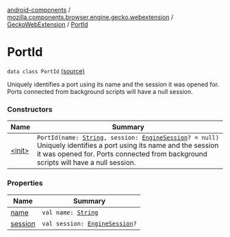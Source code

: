 [android-components](../../../index.md) / [mozilla.components.browser.engine.gecko.webextension](../../index.md) / [GeckoWebExtension](../index.md) / [PortId](./index.md)

# PortId

`data class PortId` [(source)](https://github.com/mozilla-mobile/android-components/blob/master/components/browser/engine-gecko-beta/src/main/java/mozilla/components/browser/engine/gecko/webextension/GeckoWebExtension.kt#L69)

Uniquely identifies a port using its name and the session it
was opened for. Ports connected from background scripts will
have a null session.

### Constructors

| Name | Summary |
|---|---|
| [&lt;init&gt;](-init-.md) | `PortId(name: `[`String`](https://kotlinlang.org/api/latest/jvm/stdlib/kotlin/-string/index.html)`, session: `[`EngineSession`](../../../mozilla.components.concept.engine/-engine-session/index.md)`? = null)`<br>Uniquely identifies a port using its name and the session it was opened for. Ports connected from background scripts will have a null session. |

### Properties

| Name | Summary |
|---|---|
| [name](name.md) | `val name: `[`String`](https://kotlinlang.org/api/latest/jvm/stdlib/kotlin/-string/index.html) |
| [session](session.md) | `val session: `[`EngineSession`](../../../mozilla.components.concept.engine/-engine-session/index.md)`?` |
